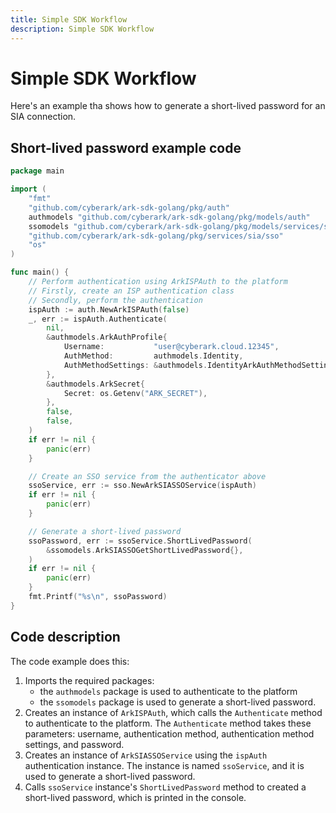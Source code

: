 ```yaml
---
title: Simple SDK Workflow
description: Simple SDK Workflow
---
```


# Simple SDK Workflow
Here's an example tha shows how to generate a short-lived password for an SIA connection.

## Short-lived password example code
```go
package main

import (
	"fmt"
	"github.com/cyberark/ark-sdk-golang/pkg/auth"
	authmodels "github.com/cyberark/ark-sdk-golang/pkg/models/auth"
	ssomodels "github.com/cyberark/ark-sdk-golang/pkg/models/services/sia/sso"
	"github.com/cyberark/ark-sdk-golang/pkg/services/sia/sso"
	"os"
)

func main() {
	// Perform authentication using ArkISPAuth to the platform
	// Firstly, create an ISP authentication class
	// Secondly, perform the authentication
	ispAuth := auth.NewArkISPAuth(false)
	_, err := ispAuth.Authenticate(
		nil,
		&authmodels.ArkAuthProfile{
			Username:           "user@cyberark.cloud.12345",
			AuthMethod:         authmodels.Identity,
			AuthMethodSettings: &authmodels.IdentityArkAuthMethodSettings{},
		},
		&authmodels.ArkSecret{
			Secret: os.Getenv("ARK_SECRET"),
		},
		false,
		false,
	)
	if err != nil {
		panic(err)
	}

	// Create an SSO service from the authenticator above
	ssoService, err := sso.NewArkSIASSOService(ispAuth)
	if err != nil {
		panic(err)
	}

	// Generate a short-lived password
	ssoPassword, err := ssoService.ShortLivedPassword(
		&ssomodels.ArkSIASSOGetShortLivedPassword{},
	)
	if err != nil {
		panic(err)
	}
	fmt.Printf("%s\n", ssoPassword)
}
```

## Code description

The code example does this:

1. Imports the required packages:
    * the `authmodels` package is used to authenticate to the platform
	* the `ssomodels` package is used to generate a short-lived password.
1. Creates an instance of `ArkISPAuth`, which calls the `Authenticate` method to authenticate to the platform. The `Authenticate` method takes these parameters: username, authentication method, authentication method settings, and password.
1. Creates an instance of `ArkSIASSOService` using the `ispAuth` authentication instance. The instance is named `ssoService`, and it is used to generate a short-lived password.
1. Calls `ssoService` instance's `ShortLivedPassword` method to created a short-lived password, which is printed in the console.
